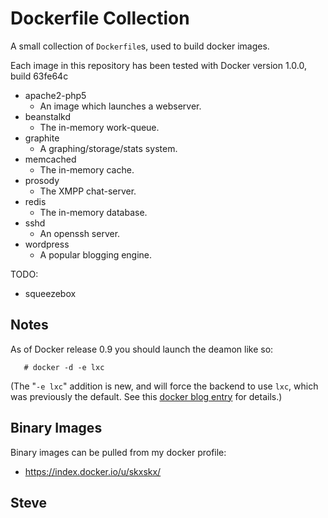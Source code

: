 Dockerfile Collection
=====================

A small collection of `Dockerfile`s, used to build docker images.

Each image in this repository has been tested with Docker version 1.0.0, build 63fe64c


* apache2-php5
    * An image which launches a webserver.
* beanstalkd
    * The in-memory work-queue.
* graphite
    * A graphing/storage/stats system.
* memcached
    * The in-memory cache.
* prosody
    * The XMPP chat-server.
* redis
    * The in-memory database.
* sshd
    * An openssh server.
* wordpress
    * A popular blogging engine.

TODO:

* squeezebox




Notes
-----

As of Docker release 0.9 you should launch the deamon like so:

       # docker -d -e lxc

(The "`-e lxc`" addition is new, and will force the backend to use `lxc`,
which was previously the default.  See this [docker blog entry](http://blog.docker.io/2014/03/docker-0-9-introducing-execution-drivers-and-libcontainer/) for details.)



Binary Images
-------------

Binary images can be pulled from my docker profile:

* https://index.docker.io/u/skxskx/


Steve
--
